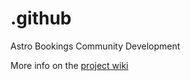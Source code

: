 # .github
Astro Bookings Community Development

More info on the [project wiki](https://github.com/AstroBookings/.github/wiki)
